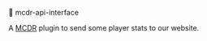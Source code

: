 🥅  mcdr-api-interface

A [MCDR](https://github.com/Fallen-Breath/MCDReforged) plugin to send some player stats to our website.